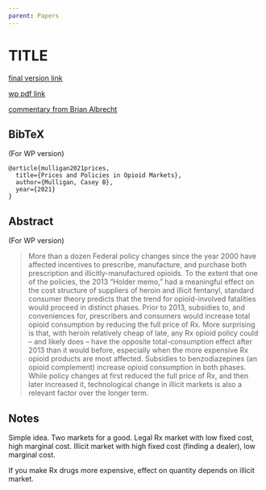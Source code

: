 ```yaml
---
parent: Papers
---
```


# TITLE

[final version link](https://www.journals.uchicago.edu/doi/abs/10.1086/730381)

[wp pdf link](https://bfi.uchicago.edu/wp-content/uploads/Mulligan-Paper.pdf)

[commentary from Brian Albrecht](https://www.economicforces.xyz/p/does-raising-drug-prices-reduce-opioid)

## BibTeX

(For WP version)


```
@article{mulligan2021prices,
  title={Prices and Policies in Opioid Markets},
  author={Mulligan, Casey B},
  year={2021}
}
```

## Abstract

(For WP version)

> More than a dozen Federal policy changes since the year 2000 have affected incentives to
prescribe, manufacture, and purchase both prescription and illicitly-manufactured opioids. To
the extent that one of the policies, the 2013 “Holder memo,” had a meaningful effect on the cost
structure of suppliers of heroin and illicit fentanyl, standard consumer theory predicts that the
trend for opioid-involved fatalities would proceed in distinct phases. Prior to 2013, subsidies to,
and conveniences for, prescribers and consumers would increase total opioid consumption by
reducing the full price of Rx. More surprising is that, with heroin relatively cheap of late, any
Rx opioid policy could – and likely does – have the opposite total-consumption effect after 2013
than it would before, especially when the more expensive Rx opioid products are most affected.
Subsidies to benzodiazepines (an opioid complement) increase opioid consumption in both
phases. While policy changes at first reduced the full price of Rx, and then later increased it,
technological change in illicit markets is also a relevant factor over the longer term. 


## Notes


Simple idea. Two markets for a good. 
Legal Rx market with low fixed cost, high marginal cost.
Illicit market with high fixed cost (finding a dealer), low marginal cost.

If you make Rx drugs more expensive, effect on quantity depends on illicit market.

